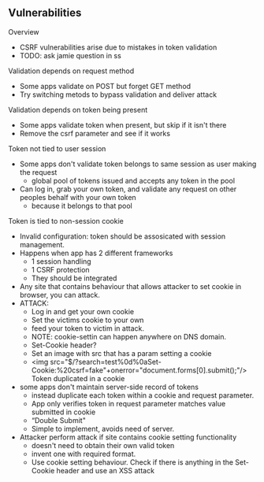 ## Vulnerabilities
Overview
* CSRF vulnerabilities arise due to mistakes in token validation
* TODO: ask jamie question in ss

Validation depends on request method
* Some apps validate on POST but forget GET method
* Try switching metods to bypass validation and deliver attack

Validation depends on token being present
* Some apps validate token when present, but skip if it isn't there
* Remove the csrf parameter and see if it works

Token not tied to user session
* Some apps don't validate token belongs to same session as user making the request
   	* global pool of tokens issued and accepts any token in the pool
* Can log in, grab your own token, and validate any request on other peoples behalf with your own token
   	* because it belongs to that pool

Token is tied to non-session cookie
* Invalid configuration: token should be assosicated with session management.
* Happens when app has 2 different frameworks
   	* 1 session handling
   	* 1 CSRF protection
   	* They should be integrated
* Any site that contains behaviour that allows attacker to set cookie in browser, you can attack.
* ATTACK:
   	* Log in and get your own cookie
   	* Set the victims cookie to your own
   	* feed your token to victim in attack.
   	* NOTE: cookie-settin can happen anywhere on DNS domain.
   	* Set-Cookie header?
   	* Set an image with src that has a param setting a cookie
   	* <img src="$/?search=test%0d%0aSet-Cookie:%20csrf=fake"+onerror="document.forms[0].submit();"/>
Token duplicated in a cookie
* some apps don't maintain server-side record of tokens
   	* instead duplicate each token within a cookie and request parameter.
   	* App only verifies token in request parameter matches value submitted in cookie
   	* “Double Submit"
   	* Simple to implement, avoids need of server.
* Attacker perform attack if site contains cookie setting functionality
   	* doesn't need to obtain their own valid token
   	* invent one with required format.
   	* Use cookie setting behaviour. Check if there is anything in the Set-Cookie header and use an XSS attack

